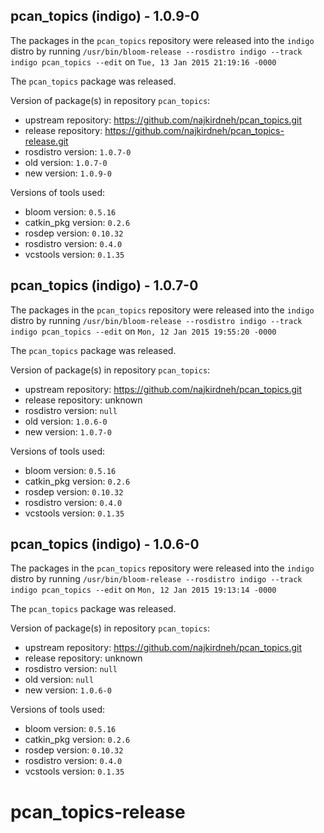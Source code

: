## pcan_topics (indigo) - 1.0.9-0

The packages in the `pcan_topics` repository were released into the `indigo` distro by running `/usr/bin/bloom-release --rosdistro indigo --track indigo pcan_topics --edit` on `Tue, 13 Jan 2015 21:19:16 -0000`

The `pcan_topics` package was released.

Version of package(s) in repository `pcan_topics`:
- upstream repository: https://github.com/najkirdneh/pcan_topics.git
- release repository: https://github.com/najkirdneh/pcan_topics-release.git
- rosdistro version: `1.0.7-0`
- old version: `1.0.7-0`
- new version: `1.0.9-0`

Versions of tools used:
- bloom version: `0.5.16`
- catkin_pkg version: `0.2.6`
- rosdep version: `0.10.32`
- rosdistro version: `0.4.0`
- vcstools version: `0.1.35`


## pcan_topics (indigo) - 1.0.7-0

The packages in the `pcan_topics` repository were released into the `indigo` distro by running `/usr/bin/bloom-release --rosdistro indigo --track indigo pcan_topics --edit` on `Mon, 12 Jan 2015 19:55:20 -0000`

The `pcan_topics` package was released.

Version of package(s) in repository `pcan_topics`:
- upstream repository: https://github.com/najkirdneh/pcan_topics.git
- release repository: unknown
- rosdistro version: `null`
- old version: `1.0.6-0`
- new version: `1.0.7-0`

Versions of tools used:
- bloom version: `0.5.16`
- catkin_pkg version: `0.2.6`
- rosdep version: `0.10.32`
- rosdistro version: `0.4.0`
- vcstools version: `0.1.35`


## pcan_topics (indigo) - 1.0.6-0

The packages in the `pcan_topics` repository were released into the `indigo` distro by running `/usr/bin/bloom-release --rosdistro indigo --track indigo pcan_topics --edit` on `Mon, 12 Jan 2015 19:13:14 -0000`

The `pcan_topics` package was released.

Version of package(s) in repository `pcan_topics`:
- upstream repository: https://github.com/najkirdneh/pcan_topics.git
- release repository: unknown
- rosdistro version: `null`
- old version: `null`
- new version: `1.0.6-0`

Versions of tools used:
- bloom version: `0.5.16`
- catkin_pkg version: `0.2.6`
- rosdep version: `0.10.32`
- rosdistro version: `0.4.0`
- vcstools version: `0.1.35`


pcan_topics-release
===================
